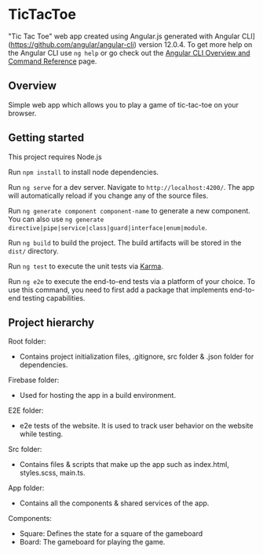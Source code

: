 # TicTacToe

"Tic Tac Toe" web app created using Angular.js generated with Angular CLI](https://github.com/angular/angular-cli) version 12.0.4.
To get more help on the Angular CLI use `ng help` or go check out the [Angular CLI Overview and Command Reference](https://angular.io/cli) page.

## Overview

Simple web app which allows you to play a game of tic-tac-toe on your browser.

## Getting started

This project requires Node.js

Run `npm install` to install node dependencies.

Run `ng serve` for a dev server. Navigate to `http://localhost:4200/`. The app will automatically reload if you change any of the source files.

Run `ng generate component component-name` to generate a new component. You can also use `ng generate directive|pipe|service|class|guard|interface|enum|module`.

Run `ng build` to build the project. The build artifacts will be stored in the `dist/` directory.

Run `ng test` to execute the unit tests via [Karma](https://karma-runner.github.io).

Run `ng e2e` to execute the end-to-end tests via a platform of your choice. To use this command, you need to first add a package that implements end-to-end testing capabilities.

## Project hierarchy

Root folder:

- Contains project initialization files, .gitignore, src folder & .json folder for dependencies.

Firebase folder:

- Used for hosting the app in a build environment.

E2E folder:

-  e2e tests of the website. It is used to track user behavior on the website while testing.

Src folder:

- Contains files & scripts that make up the app such as index.html, styles.scss, main.ts.

App folder:

- Contains all the components & shared services of the app.

Components:

- Square: Defines the state for a square of the gameboard
- Board: The gameboard for playing the game.
